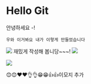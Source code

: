 # Hello Git 


안녕하세요 -!

    우와 이거봐요 내가 이렇게 만들었습니다 

<img src="https://capsule-render.vercel.app/api?type=waving&color=BDBDC8&height=150&section=header" />
재밌게 작성해 봅니당~~~!
<img src="https://capsule-render.vercel.app/api?type=waving&color=BDBDC8&height=150&section=footer" />


<a href="https://velog.io/@seondal"><img src="https://img.shields.io/badge/Velog-3DDC84?style=flat-square&logo=Blogger&logoColor=white"/></a>

😊😊❤️❤️👌👌😁😁👍👍이모지 추가

